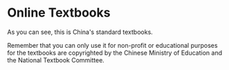 # Online Textbooks

As you can see, this is China's standard textbooks.

Remember that you can only use it for non-profit or educational purposes for the textbooks are copyrighted by the Chinese Ministry of Education and the National Textbook Committee.